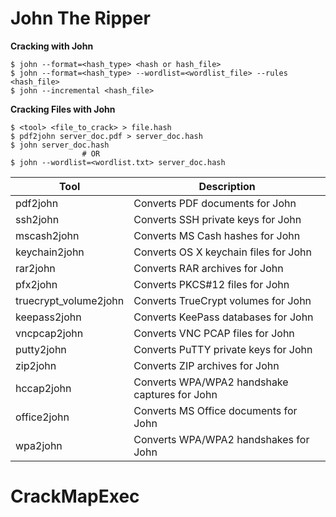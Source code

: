 # John The Ripper

**Cracking with John**
```
$ john --format=<hash_type> <hash or hash_file>
$ john --format=<hash_type> --wordlist=<wordlist_file> --rules <hash_file>
$ john --incremental <hash_file>
```

**Cracking Files with John**
```
$ <tool> <file_to_crack> > file.hash
$ pdf2john server_doc.pdf > server_doc.hash
$ john server_doc.hash
                # OR
$ john --wordlist=<wordlist.txt> server_doc.hash 
```

| Tool                 | Description                                    |
|----------------------|------------------------------------------------|
| pdf2john             | Converts PDF documents for John                |
| ssh2john             | Converts SSH private keys for John             |
| mscash2john          | Converts MS Cash hashes for John               |
| keychain2john        | Converts OS X keychain files for John          |
| rar2john             | Converts RAR archives for John                 |
| pfx2john             | Converts PKCS#12 files for John               |
| truecrypt_volume2john| Converts TrueCrypt volumes for John            |
| keepass2john         | Converts KeePass databases for John            |
| vncpcap2john         | Converts VNC PCAP files for John               |
| putty2john           | Converts PuTTY private keys for John           |
| zip2john             | Converts ZIP archives for John                 |
| hccap2john           | Converts WPA/WPA2 handshake captures for John  |
| office2john          | Converts MS Office documents for John          |
| wpa2john             | Converts WPA/WPA2 handshakes for John          |


# CrackMapExec


